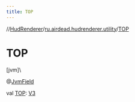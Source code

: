 ```yaml
---
title: TOP
---
```

//[HudRenderer](../../index.html)/[ru.airdead.hudrenderer.utility](index.html)/[TOP](-t-o-p.html)



# TOP



[jvm]\




@[JvmField](https://kotlinlang.org/api/latest/jvm/stdlib/kotlin.jvm/-jvm-field/index.html)



val [TOP](-t-o-p.html): [V3](-v3/index.html)




